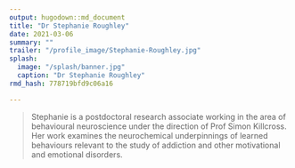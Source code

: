 ```yaml
---
output: hugodown::md_document
title: "Dr Stephanie Roughley"
date: 2021-03-06
summary: ""
trailer: "/profile_image/Stephanie-Roughley.jpg"
splash:
  image: "/splash/banner.jpg"
  caption: "Dr Stephanie Roughley"
rmd_hash: 778719bfd9c06a16

---
```


> Stephanie is a postdoctoral research associate working in the area of behavioural neuroscience under the direction of Prof Simon Killcross. Her work examines the neurochemical underpinnings of learned behaviours relevant to the study of addiction and other motivational and emotional disorders.

